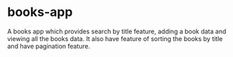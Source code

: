 # books-app
A books app which provides search by title feature, adding a book data and viewing all the books data. It also have feature of sorting the books by title and have pagination feature.
